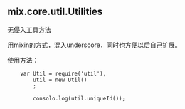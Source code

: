 ## mix.core.util.Utilities

无侵入工具方法

用mixin的方式，混入underscore，同时也方便以后自己扩展。

使用方法：

		var Util = require('util'),
			util = new Util()
			;

			consolo.log(util.uniqueId());